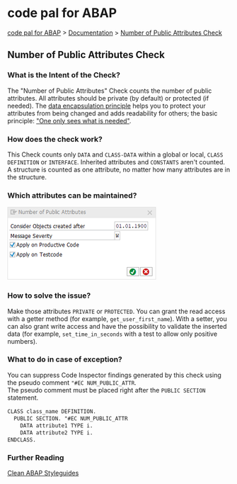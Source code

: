 # code pal for ABAP

[code pal for ABAP](../../README.md) > [Documentation](../check_documentation.md) > [Number of Public Attributes Check](number-public-attributes.md)

## Number of Public Attributes Check

### What is the Intent of the Check?

The "Number of Public Attributes" Check counts the number of public attributes. All attributes should be private (by default) or protected (if needed). The [data encapsulation principle](https://en.wikipedia.org/wiki/Encapsulation_(computer_programming)) helps you to protect your attributes from being changed and adds readability for others; the basic principle: ["One only sees what is needed"](https://github.com/SAP/styleguides/blob/master/clean-abap/CleanABAP.md#members-private-by-default-protected-only-if-needed).

### How does the check work?

This Check counts only `DATA` and `CLASS-DATA` within a global or local, `CLASS DEFINITION` or `INTERFACE`. Inherited attributes and `CONSTANTS` aren't counted. A structure is counted as one attribute, no matter how many attributes are in the structure.

### Which attributes can be maintained?

![Attributes](./imgs/number_of_public_attributes.png)

### How to solve the issue?

Make those attributes `PRIVATE` or `PROTECTED`. You can grant the read access with a getter method (for example, `get_user_first_name`). With a setter, you can also grant write access and have the possibility to validate the inserted data (for example, `set_time_in_seconds` with a test to allow only positive numbers).

### What to do in case of exception?

You can suppress Code Inspector findings generated by this check using the pseudo comment `"#EC NUM_PUBLIC_ATTR`.  
The pseudo comment must be placed right after the `PUBLIC SECTION` statement.

```abap
CLASS class_name DEFINITION.  
  PUBLIC SECTION. "#EC NUM_PUBLIC_ATTR
    DATA attribute1 TYPE i.
    DATA attribute2 TYPE i.
ENDCLASS.
```

### Further Reading
[Clean ABAP Styleguides](https://github.com/SAP/styleguides/blob/master/clean-abap/CleanABAP.md#members-private-by-default-protected-only-if-needed) 


